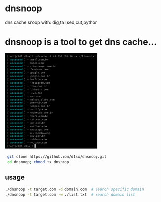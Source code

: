 # dnsnoop
dns cache snoop with: dig,tail,sed,cut,python
# dnsnoop is a tool to get dns cache...
<p align=""> <img src="https://raw.githubusercontent.com/d1sx/dnsnoop/main/domains.png" width="300"/> </p>

```bash
 git clone https://github.com/d1sx/dnsnoop.git
 cd dnsnoop; chmod +x dnsnoop
```

## usage

```bash
./dnsnoop -t target.com -d domain.com  # search specific domain
./dnsnoop -t target.com -w ./list.txt  # search domain list
```
